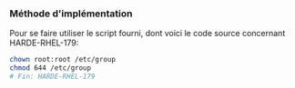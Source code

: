 ### Méthode d'implémentation
Pour se faire utiliser le script fourni, dont voici le code source concernant HARDE-RHEL-179:
```bash
chown root:root /etc/group
chmod 644 /etc/group
# Fin: HARDE-RHEL-179
```

